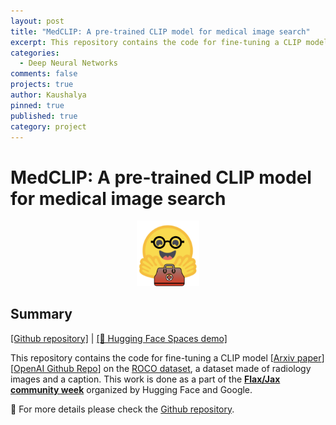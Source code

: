 ```yaml
---
layout: post
title: "MedCLIP: A pre-trained CLIP model for medical image search"
excerpt: This repository contains the code for fine-tuning a CLIP model on the ROCO dataset, a dataset made of radiology images and a caption. This work is done as a part of the Flax/Jax community week organized by Hugging Face and Google.
categories:
  - Deep Neural Networks
comments: false
projects: true
author: Kaushalya
pinned: true
published: true 
category: project
---
```

# MedCLIP: A pre-trained CLIP model for medical image search

<!-- ![Logo](../assets/medclip_logo.png) -->
<div style="text-align: center;">
<img src="../assets/medclip_logo.png" alt="medclip logo" width="100"/>
</div>


## Summary

[[Github repository]](https://github.com/Kaushalya/medclip) | 
[[🤗 Hugging Face Spaces demo]](https://huggingface.co/spaces/kaushalya/medclip-roco)

This repository contains the code for fine-tuning a CLIP model [[Arxiv paper](https://arxiv.org/abs/2103.00020)][[OpenAI Github Repo](https://github.com/openai/CLIP)] on the [ROCO dataset](https://github.com/razorx89/roco-dataset), a dataset made of radiology images and a caption.
This work is done as a part of the [**Flax/Jax community week**](https://github.com/huggingface/transformers/blob/master/examples/research_projects/jax-projects/README.md#quickstart-flax-and-jax-in-transformers) organized by Hugging Face and Google.

🚨 For more details please check the [Github repository](https://github.com/Kaushalya/medclip).
